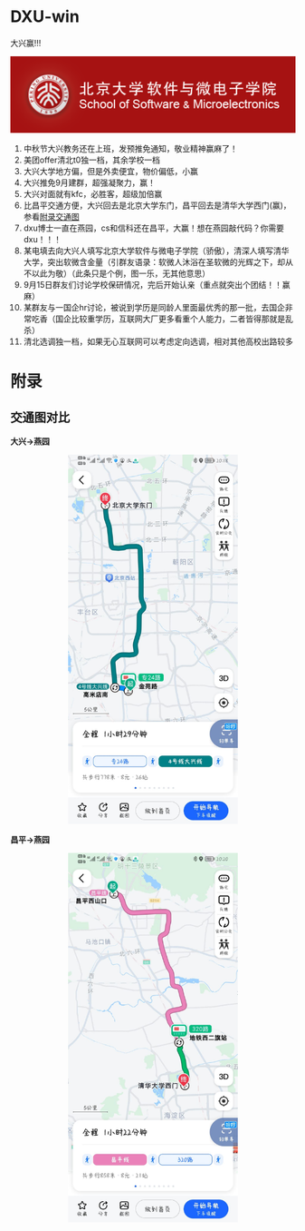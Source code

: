 # DXU-win
大兴赢!!!

<div align="center">
<center><img src="imgs/logo-v4-background.png" class="school-icon"></center>
</div>

1. 中秋节大兴教务还在上班，发预推免通知，敬业精神赢麻了！
2. 美团offer清北t0独一档，其余学校一档
3. 大兴大学地方偏，但是外卖便宜，物价偏低，小赢
4. 大兴推免9月建群，超强凝聚力，赢！
5. 大兴对面就有kfc，必胜客，超级加倍赢
6. 比昌平交通方便，大兴回去是北京大学东门，昌平回去是清华大学西门(赢)，参看[附录交通图](#交通图对比)
7. dxu博士一直在燕园，cs和信科还在昌平，大赢！想在燕园敲代码？你需要dxu！！！
8. 某电填去向大兴人填写北京大学软件与微电子学院（骄傲），清深人填写清华大学，突出软微含金量（引群友语录：软微人沐浴在圣软微的光辉之下，却从不以此为敬）（此条只是个例，图一乐，无其他意思）
9. 9月15日群友们讨论学校保研情况，完后开始认亲（重点就突出个团结！！赢麻）
10. 某群友与一国企hr讨论，被说到学历是同龄人里面最优秀的那一批，去国企非常吃香（国企比较重学历，互联网大厂更多看重个人能力，二者皆得那就是乱杀）
11. 清北选调独一档，如果无心互联网可以考虑定向选调，相对其他高校出路较多




# 附录
## 交通图对比

**大兴->燕园**
<div align="center">
  <img src="imgs/dx-pku.jpg" width="300">
</div>

**昌平->燕园**
<div align="center">
  <img src="imgs/cp-pku.jpg" width="300">
</div>
